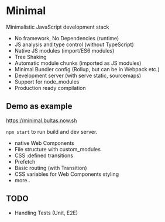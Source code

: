 # Minimal

Minimalistic JavaScript development stack

- No framework, No Dependencies (runtime)
- JS analysis and type control (without TypeScript)
- Native JS modules (import/ES6 modules)
- Tree Shaking
- Automatic module chunks (imported as JS modules)
- Minimal Bundler config (Rollup, but can be in Webpack etc.)
- Development server (with serve static, sourcemaps)
- Support for node_modules
- Production ready compilation

## Demo as example

https://minimal.bultas.now.sh

`npm start` to run build and dev server.

- native Web Components
- File structure with custom_modules
- CSS :defined transitions
- Prefetch
- Basic routing (with Transition)
- CSS variables for Web Components styling
- more..

## TODO

- Handling Tests (Unit, E2E)
